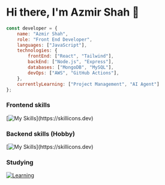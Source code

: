 # Hi there, I'm Azmir Shah 👋

```javascript
const developer = {
    name: "Azmir Shah",
    role: "Front End Developer",
    languages: ["JavaScript"],
    technologies: {
        frontEnd: ["React", "Tailwind"],
        backEnd: ["Node.js", "Express"],
        databases: ["MongoDB", "MySQL"],
        devOps: ["AWS", "GitHub Actions"],
    },
    currentlyLearning: ["Project Management", "AI Agent"]
};
```

### Frontend skills
[![My Skills](https://skillicons.dev/icons?i=html,css,js,react,vite,tailwind,figma,git,markdown,netlify,vercel,postman,)](https://skillicons.dev)

### Backend skills (Hobby)
[![My Skills](https://skillicons.dev/icons?i=mongodb,mysql,nodejs,express,npm,redis,redux,sentry,)](https://skillicons.dev)

### Studying
[![Learning](https://skillicons.dev/icons?i=flutter,aws)](https://skillicons.dev)


<!--## 📊 This Week I Spent My Time On:-->

<!--START_SECTION:waka-->
<!--END_SECTION:waka-->

